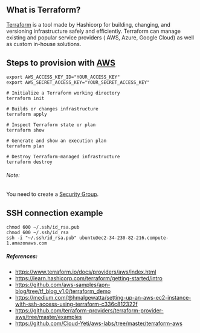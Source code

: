## What is Terraform? 

[Terraform](https://www.terraform.io) is a tool made by Hashicorp for building, changing, and versioning infrastructure safely and efficiently.
Terraform can manage existing and popular service providers ( AWS, Azure, Google Cloud) as well as custom in-house solutions.

## Steps to provision with [AWS](https://console.aws.amazon.com/ec2/home?region=us-east-1)
```shell script
export AWS_ACCESS_KEY_ID="YOUR_ACCESS_KEY"
export AWS_SECRET_ACCESS_KEY="YOUR_SECRET_ACCESS_KEY"

# Initialize a Terraform working directory
terraform init

# Builds or changes infrastructure
terraform apply

# Inspect Terraform state or plan
terraform show

# Generate and show an execution plan
terraform plan

# Destroy Terraform-managed infrastructure
terraform destroy
```

###### Note:
You need to create a [Security Group](https://console.aws.amazon.com/ec2/v2/home?region=us-east-1#SecurityGroups:sort=groupId).

## SSH connection example
```shell script
chmod 600 ~/.ssh/id_rsa.pub
chmod 600 ~/.ssh/id_rsa
ssh -i "~/.ssh/id_rsa.pub" ubuntu@ec2-34-230-82-216.compute-1.amazonaws.com
```

##### References:
- https://www.terraform.io/docs/providers/aws/index.html
- https://learn.hashicorp.com/terraform/getting-started/intro
- https://github.com/aws-samples/apn-blog/tree/tf_blog_v1.0/terraform_demo
- https://medium.com/@hmalgewatta/setting-up-an-aws-ec2-instance-with-ssh-access-using-terraform-c336c812322f
- https://github.com/terraform-providers/terraform-provider-aws/tree/master/examples
- https://github.com/Cloud-Yeti/aws-labs/tree/master/terraform-aws
